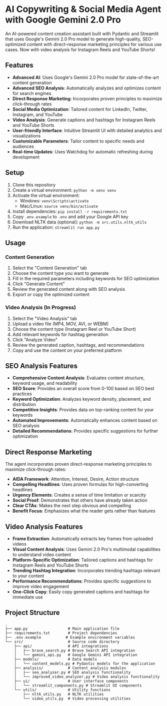 # AI Copywriting & Social Media Agent with Google Gemini 2.0 Pro

An AI-powered content creation assistant built with Pydantic and Streamlit that uses Google's Gemini 2.0 Pro model to generate high-quality, SEO-optimized content with direct-response marketing principles for various use cases. Now with video analysis for Instagram Reels and YouTube Shorts!

## Features

- **Advanced AI**: Uses Google's Gemini 2.0 Pro model for state-of-the-art content generation
- **Advanced SEO Analysis**: Automatically analyzes and optimizes content for search engines
- **Direct Response Marketing**: Incorporates proven principles to maximize click-through rates
- **Social Media Optimization**: Tailored content for LinkedIn, Twitter, Instagram, and YouTube
- **Video Analysis**: Generate captions and hashtags for Instagram Reels and YouTube Shorts
- **User-friendly Interface**: Intuitive Streamlit UI with detailed analytics and visualizations
- **Customizable Parameters**: Tailor content to specific needs and audiences
- **Real-time Updates**: Uses Watchdog for automatic refreshing during development

## Setup

1. Clone this repository
2. Create a virtual environment: `python -m venv venv`
3. Activate the virtual environment:
   - Windows: `venv\Scripts\activate`
   - Mac/Linux: `source venv/bin/activate`
4. Install dependencies: `pip install -r requirements.txt`
5. Copy `.env.example` to `.env` and add your Google API key
6. Download NLTK data (optional): `python -m src.utils.nltk_utils`
7. Run the application: `streamlit run app.py`

## Usage

### Content Generation

1. Select the "Content Generation" tab
2. Choose the content type you want to generate
3. Fill in the required parameters including keywords for SEO optimization
4. Click "Generate Content"
5. Review the generated content along with SEO analysis
6. Export or copy the optimized content

### Video Analysis (In Progress)

1. Select the "Video Analysis" tab
2. Upload a video file (MP4, MOV, AVI, or WEBM)
3. Choose the content type (Instagram Reel or YouTube Short)
4. Add relevant keywords for hashtag generation
5. Click "Analyze Video"
6. Review the generated caption, hashtags, and recommendations
7. Copy and use the content on your preferred platform

## SEO Analysis Features

- **Comprehensive Content Analysis**: Evaluates content structure, keyword usage, and readability
- **SEO Score**: Provides an overall score from 0-100 based on SEO best practices
- **Keyword Optimization**: Analyzes keyword density, placement, and distribution
- **Competitive Insights**: Provides data on top-ranking content for your keywords
- **Automated Improvements**: Automatically enhances content based on SEO analysis
- **Detailed Recommendations**: Provides specific suggestions for further optimization

## Direct Response Marketing

The agent incorporates proven direct-response marketing principles to maximize click-through rates:

- **AIDA Framework**: Attention, Interest, Desire, Action structure
- **Compelling Headlines**: Uses proven formulas for high-converting headlines
- **Urgency Elements**: Creates a sense of time limitation or scarcity
- **Social Proof**: Demonstrates that others have already taken action
- **Clear CTAs**: Makes the next step obvious and compelling
- **Benefit Focus**: Emphasizes what the reader gets rather than features

## Video Analysis Features

- **Frame Extraction**: Automatically extracts key frames from uploaded videos
- **Visual Content Analysis**: Uses Gemini 2.0 Pro's multimodal capabilities to understand video content
- **Platform-Specific Optimization**: Tailored captions and hashtags for Instagram Reels and YouTube Shorts
- **Trending Hashtag Integration**: Incorporates trending hashtags relevant to your content
- **Performance Recommendations**: Provides specific suggestions to improve video engagement
- **One-Click Copy**: Easily copy generated captions and hashtags for immediate use

## Project Structure

```
.
├── app.py                  # Main application file
├── requirements.txt        # Project dependencies
├── .env.example           # Example environment variables
└── src/                    # Source code directory
    ├── api/                # API integrations
    │   ├── brave_search.py # Brave Search API integration
    │   └── gemini_api.py   # Google Gemini API integration
    ├── models/             # Data models
    │   └── content_models.py # Pydantic models for the application
    ├── analysis/           # Content analysis modules
    │   ├── seo_analyzer.py # SEO analysis functionality
    │   └── improved_video_analyzer.py # Video analysis functionality
    ├── ui/                 # User interface components
    │   └── streamlit_components.py # Streamlit UI components
    └── utils/              # Utility functions
        ├── nltk_utils.py   # NLTK utilities
        └── video_utils.py  # Video processing utilities
```
